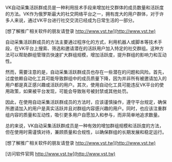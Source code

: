 VK自动采集活跃群成员是一种利用技术手段来增加社交群体的成员数量和活跃度的方法。VK作为俄罗斯最大的社交网络平台之一，拥有庞大的用户群体，对于许多人来说，通过VK平台进行社交交流已经成为日常生活的一部分。

[想了解推广相关软件的朋友请登录 http://www.vst.tw](http://www.vst.tw)

自动采集活跃群成员的方法主要通过程序化的方式，利用机器人或脚本等技术手段，在VK平台上搜索、筛选和邀请潜在的活跃用户加入特定的社交群组。这种方法可以帮助群组管理员快速扩大群组规模，增加活跃度，提升群组的影响力和互动性。

然而，需要注意的是，自动采集活跃群成员也存在一些潜在的问题和风险。首先，过度依赖自动化工具可能导致群组中的成员质量下降，因为并非所有被邀请加入的用户都是真正感兴趣或活跃的用户。其次，使用自动化工具可能违反VK平台的使用政策，如果被平台发现，可能会导致账号被封禁或其他处罚。

因此，在使用自动采集活跃群成员的方法时，应该谨慎操作，遵守平台规定，确保所邀请加入的用户是真实活跃并且对群组内容感兴趣的用户。同时，也应该注重群组内容的质量和互动性，吸引更多用户自愿加入和参与，而非简单地追求数量。

总的来说，VK自动采集活跃群成员是一种有效的增加群组规模和活跃度的方法，但在使用时需谨慎对待，兼顾质量和合规性，以确保群组的长期发展和稳定运行。

[想了解推广相关软件的朋友请登录 http://www.vst.tw](http://www.vst.tw)


[访问软件官网 http://www.vst.tw](http://www.vst.tw)
